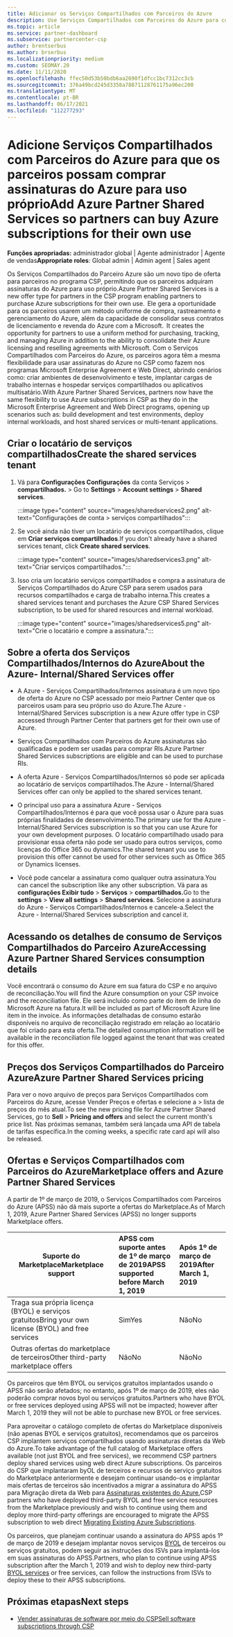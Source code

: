 ```yaml
---
title: Adicionar os Serviços Compartilhados com Parceiros do Azure
description: Use Serviços Compartilhados com Parceiros do Azure para comprar assinaturas do Azure para seu próprio uso e ter um método uniforme para comprar, acompanhar e gerenciar o Azure.
ms.topic: article
ms.service: partner-dashboard
ms.subservice: partnercenter-csp
author: brentserbus
ms.author: brserbus
ms.localizationpriority: medium
ms.custom: SEOMAY.20
ms.date: 11/11/2020
ms.openlocfilehash: ffec50d53b50bdb6aa2690f1dfcc1bc7312cc3cb
ms.sourcegitcommit: 376a49bcd245d3358a78871128761175a96ec200
ms.translationtype: MT
ms.contentlocale: pt-BR
ms.lasthandoff: 06/17/2021
ms.locfileid: "112277293"
---
```

# <a name="add-azure-partner-shared-services-so-partners-can-buy-azure-subscriptions-for-their-own-use"></a><span data-ttu-id="98faf-103">Adicione Serviços Compartilhados com Parceiros do Azure para que os parceiros possam comprar assinaturas do Azure para uso próprio</span><span class="sxs-lookup"><span data-stu-id="98faf-103">Add Azure Partner Shared Services so partners can buy Azure subscriptions for their own use</span></span>

<span data-ttu-id="98faf-104">**Funções apropriadas:** administrador global | Agente administrador | Agente de vendas</span><span class="sxs-lookup"><span data-stu-id="98faf-104">**Appropriate roles**: Global admin | Admin agent | Sales agent</span></span>

<span data-ttu-id="98faf-105">Os Serviços Compartilhados do Parceiro Azure são um novo tipo de oferta para parceiros no programa CSP, permitindo que os parceiros adquiram assinaturas do Azure para uso próprio.</span><span class="sxs-lookup"><span data-stu-id="98faf-105">Azure Partner Shared Services is a new offer type for partners in the CSP program enabling partners to purchase Azure subscriptions for their own use.</span></span><span data-ttu-id="98faf-106">  Ele gera a oportunidade para os parceiros usarem um método uniforme de compra, rastreamento e gerenciamento do Azure, além da capacidade de consolidar seus contratos de licenciamento e revenda do Azure com a Microsoft.</span><span class="sxs-lookup"><span data-stu-id="98faf-106">  It creates the opportunity for partners to use a uniform method for purchasing, tracking, and managing Azure in addition to the ability to consolidate their Azure licensing and reselling agreements with Microsoft.</span></span> <span data-ttu-id="98faf-107">Com o Serviços Compartilhados com Parceiros do Azure, os parceiros agora têm a mesma flexibilidade para usar assinaturas do Azure no CSP como fazem nos programas Microsoft Enterprise Agreement e Web Direct, abrindo cenários como: criar ambientes de desenvolvimento e teste, implantar cargas de trabalho internas e hospedar serviços compartilhados ou aplicativos multisatário.</span><span class="sxs-lookup"><span data-stu-id="98faf-107">With Azure Partner Shared Services, partners now have the same flexibility to use Azure subscriptions in CSP as they do in the Microsoft Enterprise Agreement and Web Direct programs, opening up scenarios such as:  build development and test environments, deploy internal workloads, and host shared services or multi-tenant applications.</span></span>  

## <a name="create-the-shared-services-tenant"></a><span data-ttu-id="98faf-108">Criar o locatário de serviços compartilhados</span><span class="sxs-lookup"><span data-stu-id="98faf-108">Create the shared services tenant</span></span>

1. <span data-ttu-id="98faf-109">Vá para **Configurações Configurações** da conta Serviços  >  **compartilhados.**  >  </span><span class="sxs-lookup"><span data-stu-id="98faf-109">Go to **Settings** > **Account settings** > **Shared services**.</span></span>

   :::image type="content" source="images/sharedservices2.png" alt-text="Configurações de conta > serviços compartilhados":::

2. <span data-ttu-id="98faf-111">Se você ainda não tiver um locatário de serviços compartilhados, clique em **Criar serviços compartilhados**.</span><span class="sxs-lookup"><span data-stu-id="98faf-111">If you don't already have a shared services tenant, click **Create shared services**.</span></span>

   :::image type="content" source="images/sharedservices3.png" alt-text="Criar serviços compartilhados.":::

3. <span data-ttu-id="98faf-113">Isso cria um locatário serviços compartilhados e compra a assinatura de Serviços Compartilhados do Azure CSP para serem usados para recursos compartilhados e carga de trabalho interna.</span><span class="sxs-lookup"><span data-stu-id="98faf-113">This creates a shared services tenant and purchases the Azure CSP Shared Services subscription, to be used for shared resources and internal workload.</span></span>

   :::image type="content" source="images/sharedservices5.png" alt-text="Crie o locatário e compre a assinatura.":::

## <a name="about-the-azure--internalshared-services-offer"></a><span data-ttu-id="98faf-115">Sobre a oferta dos Serviços Compartilhados/Internos do Azure</span><span class="sxs-lookup"><span data-stu-id="98faf-115">About the Azure- Internal/Shared Services offer</span></span>

- <span data-ttu-id="98faf-116">A Azure - Serviços Compartilhados/Internos assinatura é um novo tipo de oferta do Azure no CSP acessado por meio Partner Center que os parceiros usam para seu próprio uso do Azure.</span><span class="sxs-lookup"><span data-stu-id="98faf-116">The Azure - Internal/Shared Services subscription is a new Azure offer type in CSP accessed through Partner Center that partners get for their own use of Azure.</span></span>

- <span data-ttu-id="98faf-117">Serviços Compartilhados com Parceiros do Azure assinaturas são qualificadas e podem ser usadas para comprar RIs.</span><span class="sxs-lookup"><span data-stu-id="98faf-117">Azure Partner Shared Services subscriptions are eligible and can be used to purchase RIs.</span></span>

- <span data-ttu-id="98faf-118">A oferta Azure - Serviços Compartilhados/Internos só pode ser aplicada ao locatário de serviços compartilhados.</span><span class="sxs-lookup"><span data-stu-id="98faf-118">The Azure - Internal/Shared Services offer can only be applied to the shared services tenant.</span></span>

- <span data-ttu-id="98faf-119">O principal uso para a assinatura Azure - Serviços Compartilhados/Internos é para que você possa usar o Azure para suas próprias finalidades de desenvolvimento.</span><span class="sxs-lookup"><span data-stu-id="98faf-119">The primary use for the Azure - Internal/Shared Services subscription is so that you can use Azure for your own development purposes.</span></span> <span data-ttu-id="98faf-120">O locatário compartilhado usado para provisionar essa oferta não pode ser usado para outros serviços, como licenças do Office 365 ou dynamics.</span><span class="sxs-lookup"><span data-stu-id="98faf-120">The shared tenant you use to provision this offer cannot be used for other services such as Office 365 or Dynamics licenses.</span></span>

- <span data-ttu-id="98faf-121">Você pode cancelar a assinatura como qualquer outra assinatura.</span><span class="sxs-lookup"><span data-stu-id="98faf-121">You can cancel the subscription like any other subscription.</span></span> <span data-ttu-id="98faf-122">Vá para as **configurações Exibir tudo**  >  **Serviços**  >  **compartilhados.**</span><span class="sxs-lookup"><span data-stu-id="98faf-122">Go to the **settings** > **View all settings** > **Shared services**.</span></span> <span data-ttu-id="98faf-123">Selecione a assinatura do Azure - Serviços Compartilhados/Internos e cancele-a.</span><span class="sxs-lookup"><span data-stu-id="98faf-123">Select the Azure - Internal/Shared Services subscription and cancel it.</span></span>

## <a name="accessing-azure-partner-shared-services-consumption-details"></a><span data-ttu-id="98faf-124">Acessando os detalhes de consumo de Serviços Compartilhados do Parceiro Azure</span><span class="sxs-lookup"><span data-stu-id="98faf-124">Accessing Azure Partner Shared Services consumption details</span></span>

<span data-ttu-id="98faf-125">Você encontrará o consumo do Azure em sua fatura do CSP e no arquivo de reconciliação.</span><span class="sxs-lookup"><span data-stu-id="98faf-125">You will find the Azure consumption on your CSP invoice and the reconciliation file.</span></span> <span data-ttu-id="98faf-126">Ele será incluído como parte do item de linha do Microsoft Azure na fatura.</span><span class="sxs-lookup"><span data-stu-id="98faf-126">It will be included as part of Microsoft Azure line item in the invoice.</span></span> <span data-ttu-id="98faf-127">As informações detalhadas de consumo estarão disponíveis no arquivo de reconciliação registrado em relação ao locatário que foi criado para esta oferta.</span><span class="sxs-lookup"><span data-stu-id="98faf-127">The detailed consumption information will be available in the reconciliation file logged against the tenant that was created for this offer.</span></span>

## <a name="azure-partner-shared-services-pricing"></a><span data-ttu-id="98faf-128">Preços dos Serviços Compartilhados do Parceiro Azure</span><span class="sxs-lookup"><span data-stu-id="98faf-128">Azure Partner Shared Services pricing</span></span>

<span data-ttu-id="98faf-129">Para ver o novo arquivo de preços para Serviços Compartilhados com Parceiros do Azure, acesse Vender Preços e ofertas e selecione a  >   lista de preços do mês atual.</span><span class="sxs-lookup"><span data-stu-id="98faf-129">To see the new pricing file for Azure Partner Shared Services, go to **Sell** > **Pricing and offers** and select the current month's price list.</span></span> <span data-ttu-id="98faf-130">Nas próximas semanas, também será lançada uma API de tabela de tarifas específica.</span><span class="sxs-lookup"><span data-stu-id="98faf-130">In the coming weeks, a specific rate card api will also be released.</span></span>

## <a name="marketplace-offers-and-azure-partner-shared-services"></a><span data-ttu-id="98faf-131">Ofertas e Serviços Compartilhados com Parceiros do Azure</span><span class="sxs-lookup"><span data-stu-id="98faf-131">Marketplace offers and Azure Partner Shared Services</span></span>

<span data-ttu-id="98faf-132">A partir de 1º de março de 2019, o Serviços Compartilhados com Parceiros do Azure (APSS) não dá mais suporte a ofertas do Marketplace.</span><span class="sxs-lookup"><span data-stu-id="98faf-132">As of March 1, 2019, Azure Partner Shared Services (APSS) no longer supports Marketplace offers.</span></span>

|<span data-ttu-id="98faf-133">**Suporte do Marketplace**</span><span class="sxs-lookup"><span data-stu-id="98faf-133">**Marketplace support**</span></span>   |<span data-ttu-id="98faf-134">**APSS com suporte antes de 1º de março de 2019**</span><span class="sxs-lookup"><span data-stu-id="98faf-134">**APSS supported before March 1, 2019**</span></span>|<span data-ttu-id="98faf-135">**Após 1º de março de 2019**</span><span class="sxs-lookup"><span data-stu-id="98faf-135">**After March 1, 2019**</span></span>|
|---------------------------|:----------------------------|:-------------------|
|<span data-ttu-id="98faf-136">Traga sua própria licença (BYOL) e serviços gratuitos</span><span class="sxs-lookup"><span data-stu-id="98faf-136">Bring your own license (BYOL) and free services</span></span>   | <span data-ttu-id="98faf-137">Sim</span><span class="sxs-lookup"><span data-stu-id="98faf-137">Yes</span></span>   | <span data-ttu-id="98faf-138">Não</span><span class="sxs-lookup"><span data-stu-id="98faf-138">No</span></span>|
|<span data-ttu-id="98faf-139">Outras ofertas do marketplace de terceiros</span><span class="sxs-lookup"><span data-stu-id="98faf-139">Other third-party marketplace offers</span></span>   | <span data-ttu-id="98faf-140">Não</span><span class="sxs-lookup"><span data-stu-id="98faf-140">No</span></span>   |<span data-ttu-id="98faf-141">Não</span><span class="sxs-lookup"><span data-stu-id="98faf-141">No</span></span>|

<span data-ttu-id="98faf-142">Os parceiros que têm BYOL ou serviços gratuitos implantados usando o APSS não serão afetados; no entanto, após 1º de março de 2019, eles não poderão comprar novos byol ou serviços gratuitos.</span><span class="sxs-lookup"><span data-stu-id="98faf-142">Partners who have BYOL or free services deployed using APSS will not be impacted; however after March 1, 2019 they will not be able to purchase new BYOL or free services.</span></span>

<span data-ttu-id="98faf-143">Para aproveitar o catálogo completo de ofertas do Marketplace disponíveis (não apenas BYOL e serviços gratuitos), recomendamos que os parceiros CSP implantem serviços compartilhados usando assinaturas diretas da Web do Azure.</span><span class="sxs-lookup"><span data-stu-id="98faf-143">To take advantage of the full catalog of Marketplace offers available (not just BYOL and free services), we recommend CSP partners deploy shared services using web direct Azure subscriptions.</span></span>  <span data-ttu-id="98faf-144">Os parceiros do CSP que implantaram byOL de terceiros e recursos de serviço gratuitos do Marketplace anteriormente e desejam continuar usando-os e implantar mais ofertas de terceiros são incentivados a migrar a assinatura do APSS para Migração direta da Web para [Assinaturas existentes do Azure.](/azure/cloud-solution-provider/migration/migration#migrating-existing-azure-subscriptions)</span><span class="sxs-lookup"><span data-stu-id="98faf-144">CSP partners who have deployed third-party BYOL and free service resources from the Marketplace previously and wish to continue using them and deploy more third-party offerings are encouraged to migrate the APSS subscription to web direct [Migrating Existing Azure Subscriptions](/azure/cloud-solution-provider/migration/migration#migrating-existing-azure-subscriptions).</span></span>

<span data-ttu-id="98faf-145">Os parceiros, que planejam continuar usando a assinatura do APSS após 1º de março de 2019 e desejam implantar novos serviços [BYOL](https://azuremarketplace.microsoft.com/marketplace/apps?filters=byol) de terceiros ou serviços gratuitos, podem seguir as instruções dos ISVs para implantá-los em suas assinaturas do APSS.</span><span class="sxs-lookup"><span data-stu-id="98faf-145">Partners, who plan to continue using APSS subscription after the March 1, 2019 and wish to deploy new third-party [BYOL services](https://azuremarketplace.microsoft.com/marketplace/apps?filters=byol) or free services, can follow the instructions from ISVs to deploy these to their APSS subscriptions.</span></span>

## <a name="next-steps"></a><span data-ttu-id="98faf-146">Próximas etapas</span><span class="sxs-lookup"><span data-stu-id="98faf-146">Next steps</span></span>

- [<span data-ttu-id="98faf-147">Vender assinaturas de software por meio do CSP</span><span class="sxs-lookup"><span data-stu-id="98faf-147">Sell software subscriptions through CSP</span></span>](csp-software-subscriptions.md)